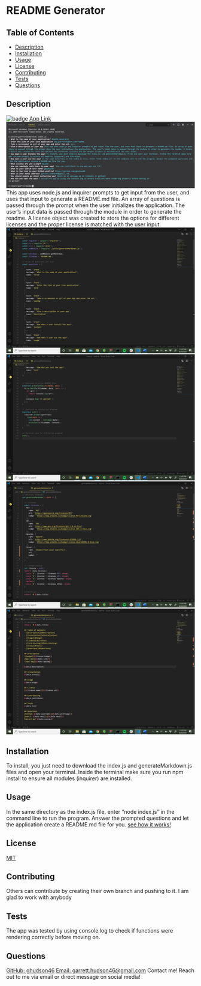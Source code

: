 # README Generator
  ## Table of Contents
  - [Description](#Description)
  - [Installation](#Installation)
  - [Usage](#Usage)
  - [License](#License)
  - [Contributing](#Contributing)
  - [Tests](#Tests)
  - [Questions](#Questions)
  ## Description
  ![badge](https://img.shields.io/badge/License-MIT-yellow.svg)
  [App Link](https://github.com/ghudson46/readme)
  ![App Img](readme1.png)
  This app uses node.js and inquirer prompts to get input from the user, and uses that input to generate a README.md file. An array of questions is passed through the prompt when the user initializes the application. The user’s input data is passed through the module in order to generate the readme. A license object was created to store the options for different licenses and the proper license is matched with the user input. ![App Img](readme2.png) ![App Img](readme3.png) ![App Img](readme4.png) ![App Img](readme5.png)
  ## Installation
  To install, you just need to download the index.js and generateMarkdown.js files and open your terminal. Inside the terminal make sure you run npm install to ensure all modules (inquirer) are installed.
  ## Usage
  In the same directory as the index.js file, enter “node index.js” in the command line to run the program. Answer the prompted questions and let the application create a README.md file for you. [see how it works!](https://youtu.be/eiWv6rfYF5s)
  ## License
  [MIT](https://opensource.org/licenses/MIT)
  ## Contributing
  Others can contribute by creating their own branch and pushing to it. I am glad to work with anybody
  ## Tests
  The app was tested by using console.log to check if functions were rendering correctly before moving on.
  ## Questions
  [GitHub: ghudson46](https://github.com/ghudson46)
  [Email: garrett.hudson46@gmail.com](garrett.hudson46@gmail.com)
  Contact me! Reach out to me via email or direct message on social media!
  
